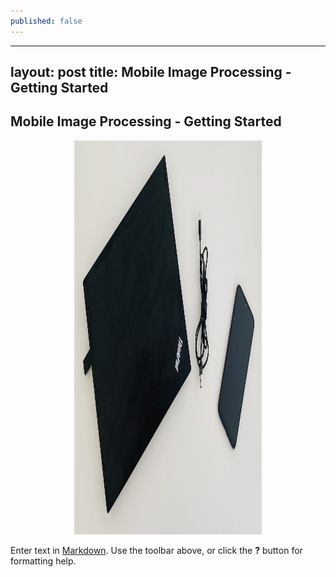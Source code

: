 ```yaml
---
published: false
---
```


---
layout: post
title: Mobile Image Processing - Getting Started
---

## Mobile Image Processing - Getting Started

<p align="center">
  <img  width="300" height="630" alt='Computer Vision Development Environment' src='/images/mip-getting-started/laptopandmobilephone.jpeg'/>
</p>

Enter text in [Markdown](http://daringfireball.net/projects/markdown/). Use the toolbar above, or click the **?** button for formatting help.
